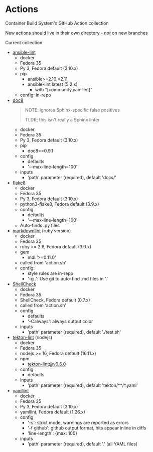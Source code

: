 # Actions

Container Build System's GitHub Action collection

New actions should live in their own directory - *not* on new branches

Current collection

- [ansible-lint][]
  - docker
  - Fedora 35
  - Py 3, Fedora default (3.10.x)
  - pip
    - ansible>=2.10,<2.11
    - ansible-lint latest (5.2.x)
      - with "[community,yamllint]"
  - config: in-repo
- [doc8][]
  > NOTE: ignores Sphinx-specific false positives
  >
  > TLDR; this isn't really a Sphinx linter
  - docker
  - Fedora 35
  - Py 3, Fedora default (3.10.x)
  - pip
    - doc8==0.9.1
  - config
    - defaults
    - '--max-line-length=100'
  - inputs
    - 'path' parameter (required), default 'docs/'
- [flake8][]
  - docker
  - Fedora 35
  - Py 3, Fedora default (3.10.x)
  - python3-flake8, Fedora default (3.9.x)
  - config
    - defaults
    - '--max-line-length=100'
  - Auto-finds .py files
- [markdownlint][] (ruby version)
  - docker
  - Fedora 35
  - ruby >= 2.6, Fedora default (3.0.x)
  - gem
    - mdl:'>=0.11.0'
  - called from 'action.sh'
  - config:
    - style rules are in-repo
    - '-g .': Use git to auto-find .md files in '.'
- [ShellCheck][]
  - docker
  - Fedora 35
  - ShellCheck, Fedora default (0.7.x)
  - called from 'action.sh'
  - config
    - defaults
    - '-Calways': always output color
  - inputs
    - 'path' parameter (required), default './test.sh'
- [tekton-lint][] (nodejs)
  - docker
  - Fedora 35
  - nodejs >= 16, Fedora default (16.11.x)
  - npm
    - tekton-lint@v0.6.0
  - config
    - defaults
  - inputs
    - 'path' parameter (required), default 'tekton/**/*.yaml'
- [yamllint][]
  - docker
  - Fedora 35
  - Py 3, Fedora default (3.10.x)
  - yamllint, Fedora default (1.26.x)
  - config
    - '-s': strict mode, warnings are reported as errors
    - '-f github': github output format, hits appear inline in diffs
    - 'line-length': {max: 100}
  - inputs
    - 'path' parameter (required), default '.' (all YAML files)

[ansible-lint]: ./ansible-lint/README.md
[doc8]: ./doc8/README.md
[flake8]: ./flake8/README.md
[markdownlint]: ./markdownlint/README.md
[ShellCheck]: ./shellcheck/README.md
[tekton-lint]: ./tekton-lint/README.md
[yamllint]: ./yamllint/README.md
